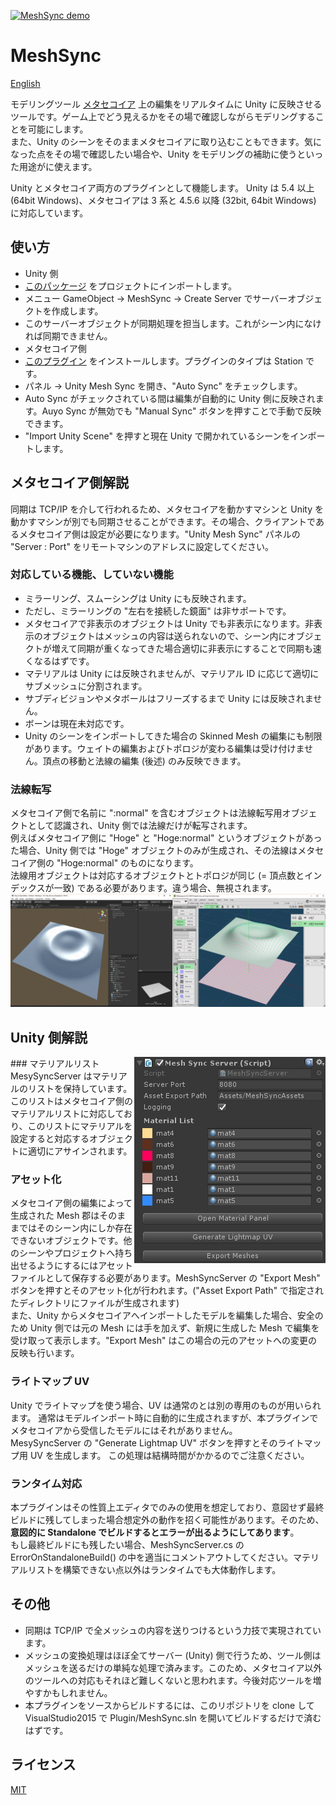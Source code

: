 [![MeshSync demo](https://img.youtube.com/vi/vawI9BJ9AUY/0.jpg)](https://www.youtube.com/watch?v=vawI9BJ9AUY)
# MeshSync
[English](Readme.en.md)

モデリングツール [メタセコイア](http://www.metaseq.net/) 上の編集をリアルタイムに Unity に反映させるツールです。ゲーム上でどう見えるかをその場で確認しながらモデリングすることを可能にします。  
また、Unity のシーンをそのままメタセコイアに取り込むこともできます。気になった点をその場で確認したい場合や、Unity をモデリングの補助に使うといった用途がに使えます。

Unity とメタセコイア両方のプラグインとして機能します。
Unity は 5.4 以上 (64bit Windows)、メタセコイアは 3 系と 4.5.6 以降 (32bit, 64bit Windows) に対応しています。

## 使い方
- Unity 側
 - [このパッケージ](https://github.com/unity3d-jp/MeshSync/releases/download/0.7.7/MeshSync.unitypackage) をプロジェクトにインポートします。
 - メニュー GameObject -> MeshSync -> Create Server でサーバーオブジェクトを作成します。
 - このサーバーオブジェクトが同期処理を担当します。これがシーン内になければ同期できません。
- メタセコイア側
 - [このプラグイン](https://github.com/unity3d-jp/MeshSync/releases/download/0.7.7/UnityMeshSync.for.Metasequoia.zip) をインストールします。プラグインのタイプは Station です。
 - パネル -> Unity Mesh Sync を開き、"Auto Sync" をチェックします。
 - Auto Sync がチェックされている間は編集が自動的に Unity 側に反映されます。Auyo Sync が無効でも "Manual Sync" ボタンを押すことで手動で反映できます。
  - "Import Unity Scene" を押すと現在 Unity で開かれているシーンをインポートします。

## メタセコイア側解説

同期は TCP/IP を介して行われるため、メタセコイアを動かすマシンと Unity を動かすマシンが別でも同期させることができます。その場合、クライアントであるメタセコイア側は設定が必要になります。"Unity Mesh Sync" パネルの "Server : Port" をリモートマシンのアドレスに設定してください。

### 対応している機能、していない機能
- ミラーリング、スムーシングは Unity にも反映されます。
 - ただし、ミラーリングの "左右を接続した鏡面" は非サポートです。
- メタセコイアで非表示のオブジェクトは Unity でも非表示になります。非表示のオブジェクトはメッシュの内容は送られないので、シーン内にオブジェクトが増えて同期が重くなってきた場合適切に非表示にすることで同期も速くなるはずです。
- マテリアルは Unity には反映されませんが、マテリアル ID に応じて適切にサブメッシュに分割されます。
- サブディビジョンやメタボールはフリーズするまで Unity には反映されません。
- ボーンは現在未対応です。
- Unity のシーンをインポートしてきた場合の Skinned Mesh の編集にも制限があります。ウェイトの編集およびトポロジが変わる編集は受け付けません。頂点の移動と法線の編集 (後述) のみ反映できます。

### 法線転写
 メタセコイア側で名前に ":normal" を含むオブジェクトは法線転写用オブジェクトとして認識され、Unity 側では法線だけが転写されます。  
 例えばメタセコイア側に "Hoge" と "Hoge:normal" というオブジェクトがあった場合、Unity 側では "Hoge" オブジェクトのみが生成され、その法線はメタセコイア側の "Hoge:normal" のものになります。  
 法線用オブジェクトは対応するオブジェクトとトポロジが同じ (= 頂点数とインデックスが一致) である必要があります。違う場合、無視されます。  
![normal editing](doc/normal_editing.png)

## Unity 側解説

<img align="right" src="doc/MeshSyncServer.png">
### マテリアルリスト
MesySyncServer はマテリアルのリストを保持しています。
このリストはメタセコイア側のマテリアルリストに対応しており、このリストにマテリアルを設定すると対応するオブジェクトに適切にアサインされます。

### アセット化
メタセコイア側の編集によって生成された Mesh 郡はそのままではそのシーン内にしか存在できないオブジェクトです。他のシーンやプロジェクトへ持ち出せるようにするにはアセットファイルとして保存する必要があります。MeshSyncServer の "Export Mesh" ボタンを押すとそのアセット化が行われます。("Asset Export Path" で指定されたディレクトリにファイルが生成されます)  
また、Unity からメタセコイアへインポートしたモデルを編集した場合、安全のため Unity 側では元の Mesh には手を加えず、新規に生成した Mesh で編集を受け取って表示します。"Export Mesh" はこの場合の元のアセットへの変更の反映も行います。

### ライトマップ UV
Unity でライトマップを使う場合、UV は通常のとは別の専用のものが用いられます。
通常はモデルインポート時に自動的に生成されますが、本プラグインでメタセコイアから受信したモデルにはそれがありません。  
MesySyncServer の "Generate Lightmap UV" ボタンを押すとそのライトマップ用 UV を生成します。
この処理は結構時間がかかるのでご注意ください。

### ランタイム対応
本プラグインはその性質上エディタでのみの使用を想定しており、意図せず最終ビルドに残してしまった場合想定外の動作を招く可能性があります。そのため、**意図的に Standalone でビルドするとエラーが出るようにしてあります**。  
もし最終ビルドにも残したい場合、MeshSyncServer.cs の ErrorOnStandaloneBuild() の中を適当にコメントアウトしてください。マテリアルリストを構築できない点以外はランタイムでも大体動作します。

## その他
- 同期は TCP/IP で全メッシュの内容を送りつけるという力技で実現されています。  
- メッシュの変換処理はほぼ全てサーバー (Unity) 側で行うため、ツール側はメッシュを送るだけの単純な処理で済みます。このため、メタセコイア以外のツールへの対応もそれほど難しくないと思われます。今後対応ツールを増やすかもしれません。  
- 本プラグインをソースからビルドするには、このリポジトリを clone して VisualStudio2015 で Plugin/MeshSync.sln を開いてビルドするだけで済むはずです。  


## ライセンス
[MIT](LICENSE.txt)
